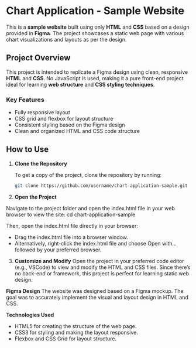 # Chart Application - Sample Website

This is a **sample website** built using only **HTML** and **CSS** based on a design provided in **Figma**. The project showcases a static web page with various chart visualizations and layouts as per the design.

## Project Overview

This project is intended to replicate a Figma design using clean, responsive **HTML** and **CSS**. No JavaScript is used, making it a pure front-end project ideal for learning **web structure** and **CSS styling techniques**.

### Key Features

- Fully responsive layout
- CSS grid and flexbox for layout structure
- Consistent styling based on the Figma design
- Clean and organized HTML and CSS code structure

## How to Use

1. **Clone the Repository**

   To get a copy of the project, clone the repository by running:

   ```bash
   git clone https://github.com/username/chart-application-sample.git
2. **Open the Project**

  Navigate to the project folder and open the index.html file in your web browser to view the site:
  cd chart-application-sample

Then, open the index.html file directly in your browser:
- Drag the index.html file into a browser window.
- Alternatively, right-click the index.html file and choose Open with... followed by your preferred browser.

3. **Customize and Modify**
  Open the project in your preferred code editor (e.g., VSCode) to view and modify the HTML and CSS files. Since there’s no back-end or framework, this project is perfect for learning static web design.

**Figma Design**
  The website was designed based on a Figma mockup. The goal was to accurately implement the visual and layout design in HTML and CSS.

**Technologies Used**
- HTML5 for creating the structure of the web page.
- CSS3 for styling and making the layout responsive.
- Flexbox and CSS Grid for layout structure.




